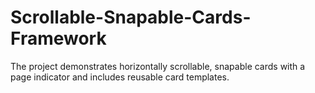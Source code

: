 # Scrollable-Snapable-Cards-Framework
The project demonstrates horizontally scrollable, snapable cards with a page indicator and includes reusable card templates.

